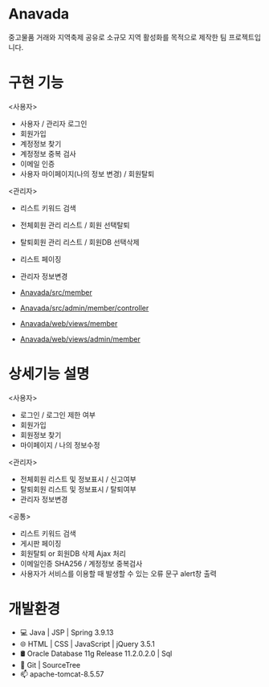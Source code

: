 # Anavada
중고물품 거래와 지역축제 공유로 소규모 지역 활성화를 목적으로 제작한 팀 프로젝트입니다.


# 구현 기능
<사용자>
* 사용자 / 관리자 로그인
* 회원가입
* 계정정보 찾기
* 계정정보 중복 검사
* 이메일 인증
* 사용자 마이페이지(나의 정보 변경) / 회원탈퇴

<관리자>
* 리스트 키워드 검색
* 전체회원 관리 리스트 / 회원 선택탈퇴
* 탈퇴회원 관리 리스트 / 회원DB 선택삭제
* 리스트 페이징
* 관리자 정보변경

* [Anavada/src/member](https://github.com/taeung103/Anavada/tree/master/src/member)
* [Anavada/src/admin/member/controller](https://github.com/taeung103/Anavada/tree/master/src/admin/member/controller)
* [Anavada/web/views/member](https://github.com/taeung103/Anavada/tree/master/web/views/member)
* [Anavada/web/views/admin/member](https://github.com/taeung103/Anavada/tree/master/web/views/admin/member)


# 상세기능 설명
<사용자>
* 로그인 / 로그인 제한 여부
* 회원가입
* 회원정보 찾기
* 마이페이지 / 나의 정보수정

<관리자>
* 전체회원 리스트 및 정보표시 / 신고여부
* 탈퇴회원 리스트 및 정보표시 / 탈퇴여부
* 관리자 정보변경

<공통>
* 리스트 키워드 검색
* 게시판 페이징
* 회원탈퇴 or 회원DB 삭제 Ajax 처리
* 이메일인증 SHA256 / 계정정보 중복검사
* 사용자가 서비스를 이용할 때 발생할 수 있는 오류 문구 alert창 출력


# 개발환경
* 💻 Java | JSP | Spring 3.9.13
* 🌐 HTML | CSS | JavaScript | jQuery 3.5.1
* 🛢 Oracle Database 11g Release 11.2.0.2.0 | Sql
* 🔧 Git | SourceTree
* 📫 apache-tomcat-8.5.57
